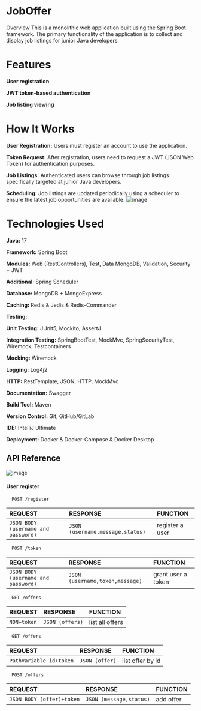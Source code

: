 
# JobOffer

Overview
This is a monolithic web application built using the Spring Boot framework. The primary functionality of the application is to collect and display job listings for junior Java developers.

# Features
**User registration**

**JWT token-based authentication**

**Job listing viewing**
# How It Works
**User Registration:** Users must register an account to use the application.

**Token Request:** After registration, users need to request a JWT (JSON Web Token) for authentication purposes.

**Job Listings:** Authenticated users can browse through job listings specifically targeted at junior Java developers.

**Scheduling:** Job listings are updated periodically using a scheduler to ensure the latest job opportunities are available.
![image](https://github.com/user-attachments/assets/6b03e85a-f9a2-4972-9323-029bc6497375)

# Technologies Used
**Java:** 17

**Framework:** Spring Boot

**Modules:** Web (RestControllers), Test, Data MongoDB, Validation, Security + JWT

**Additional:** Spring Scheduler

**Database:** MongoDB + MongoExpress

**Caching:** Redis & Jedis & Redis-Commander

**Testing:**

**Unit Testing:** JUnit5, Mockito, AssertJ

**Integration Testing:** SpringBootTest, MockMvc, SpringSecurityTest, Wiremock, Testcontainers

**Mocking:** Wiremock

**Logging:** Log4j2

**HTTP:** RestTemplate, JSON, HTTP, MockMvc

**Documentation:** Swagger

**Build Tool:** Maven

**Version Control:** Git, GitHub/GitLab

**IDE:** IntelliJ Ultimate

**Deployment:** Docker & Docker-Compose & Docker Desktop


## API Reference
![image](https://github.com/user-attachments/assets/e9116e74-0d88-4ecd-97e6-54861e3a50e2)

#### User register

```http
  POST /register
```

| REQUEST                             | RESPONSE | FUNCTION                |
| :--------                           | :------- | :------------------------- |
| `JSON BODY (username and password)` | `JSON (username,message,status)` | register a user|

```http
  POST /token
```

| REQUEST                             | RESPONSE | FUNCTION                |
| :--------                           | :------- | :------------------------- |
| `JSON BODY (username and password)` | `JSON (username,token,message)` | grant user a token|

```http
  GET /offers
```

| REQUEST                             | RESPONSE | FUNCTION                |
| :--------                           | :------- | :------------------------- |
| `NON+token` | `JSON (offers)` | list all offers|

```http
  GET /offers
```

| REQUEST                             | RESPONSE | FUNCTION                |
| :--------                           | :------- | :------------------------- |
| `PathVariable id+token` | `JSON (offer)` | list offer by id|

```http
  POST /offers
```

| REQUEST                             | RESPONSE | FUNCTION                |
| :--------                           | :------- | :------------------------- |
| `JSON BODY (offer)+token` | `JSON (message,status)` | add offer|



